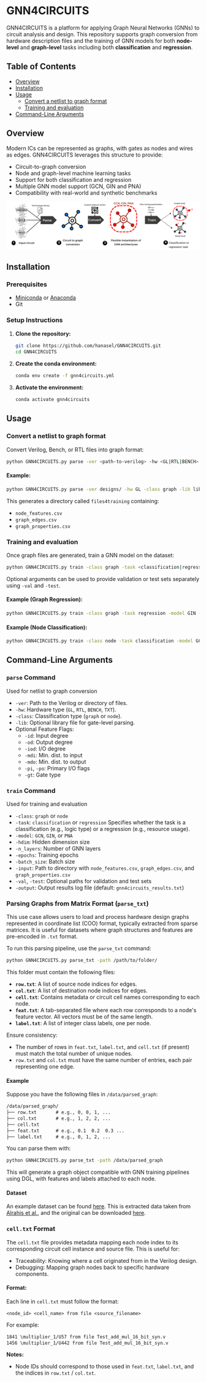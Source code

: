# GNN4CIRCUITS

GNN4CIRCUITS is a platform for applying Graph Neural Networks (GNNs) to circuit analysis and design. This repository supports graph conversion from hardware description files and the training of GNN models for both **node-level** and **graph-level** tasks including both **classification** and **regression**.

## Table of Contents

- [Overview](#overview)
- [Installation](#installation)
- [Usage](#usage)
  - [Convert a netlist to graph format](#graph-conversion)
  - [Training and evaluation](#graph-classification)
- [Command-Line Arguments](#command-line-arguments)

## Overview

Modern ICs can be represented as graphs, with gates as nodes and wires as edges. GNN4CIRCUITS leverages this structure to provide:

- Circuit-to-graph conversion 
- Node and graph-level machine learning tasks
- Support for both classification and regression
- Multiple GNN model support (GCN, GIN and PNA)
- Compatibility with real-world and synthetic benchmarks

<p align="center">
  <img src="img/gnn4circuits_pipeline.png" alt="Pipeline"/>
</p>

## Installation

### Prerequisites

- [Miniconda](https://docs.conda.io/en/latest/miniconda.html) or [Anaconda](https://www.anaconda.com/products/distribution)
- Git

### Setup Instructions

1. **Clone the repository:**

   ```bash
   git clone https://github.com/hanasel/GNN4CIRCUITS.git
   cd GNN4CIRCUITS
   ```

2. **Create the conda environment:**

   ```bash
   conda env create -f gnn4circuits.yml
   ```

3. **Activate the environment:**

   ```bash
   conda activate gnn4circuits
   ```

## Usage

### Convert a netlist to graph format

Convert Verilog, Bench, or RTL files into graph format:

```bash
python GNN4CIRCUITS.py parse -ver <path-to-verilog> -hw <GL|RTL|BENCH> -class graph -lib <optional-lib-path> [feature flags]
```

#### Example:

```bash
python GNN4CIRCUITS.py parse -ver designs/ -hw GL -class graph -lib lib.v -id -od -gt -pi -po
```

This generates a directory called `files4training` containing:
- `node_features.csv`
- `graph_edges.csv`
- `graph_properties.csv`

### Training and evaluation

Once graph files are generated, train a GNN model on the dataset:

```bash
python GNN4CIRCUITS.py train -class graph -task <classification|regression> -model <model> -hdim <hidden-dimension> -n_layers <number-of-layers> -epochs <number-of-epochs> -input <input-path>
```

Optional arguments can be used to provide validation or test sets separately using `-val` and `-test`.

#### Example (Graph Regression):

```bash
python GNN4CIRCUITS.py train -class graph -task regression -model GIN -hdim 128 -n_layers 3 -epochs 200 -input files4training
```

#### Example (Node Classification):

```bash
python GNN4CIRCUITS.py train -class node -task classification -model GCN -hdim 64 -n_layers 2 -epochs 300 -input files4training
```

## Command-Line Arguments

### `parse` Command 
Used for netlist to graph conversion
- `-ver`: Path to the Verilog or directory of files.
- `-hw`: Hardware type (`GL`, `RTL`, `BENCH`, `TXT`).
- `-class`: Classification type (`graph` or `node`).
- `-lib`: Optional library file for gate-level parsing.
- Optional Feature Flags:
  - `-id`: Input degree
  - `-od`: Output degree
  - `-iod`: I/O degree
  - `-mdi`: Min. dist. to input
  - `-mdo`: Min. dist. to output
  - `-pi`, `-po`: Primary I/O flags
  - `-gt`: Gate type

### `train` Command
Used for training and evaluation
- `-class`: `graph` or `node`
- `-task`: `classification` or `regression` 
  Specifies whether the task is a classification (e.g., logic type) or a regression (e.g., resource usage).
- `-model`: `GCN`, `GIN`, or `PNA`
- `-hdim`: Hidden dimension size
- `-n_layers`: Number of GNN layers
- `-epochs`: Training epochs
- `-batch_size`: Batch size
- `-input`: Path to directory with `node_features.csv`, `graph_edges.csv`, and `graph_properties.csv`
- `-val`, `-test`: Optional paths for validation and test sets
- `-output`: Output results log file (default: `gnn4circuits_results.txt`)

### Parsing Graphs from Matrix Format (`parse_txt`)

This use case allows users to load and process hardware design graphs represented in coordinate list (COO) format, typically extracted from sparse matrices. It is useful for datasets where graph structures and features are pre-encoded in `.txt` format.

To run this parsing pipeline, use the `parse_txt` command:

```bash
python GNN4CIRCUITS.py parse_txt -path /path/to/folder/
```

This folder must contain the following files:

- **`row.txt`**: A list of source node indices for edges.
- **`col.txt`**: A list of destination node indices for edges.
- **`cell.txt`**: Contains metadata or circuit cell names corresponding to each node.
- **`feat.txt`**: A tab-separated file where each row corresponds to a node's feature vector. All vectors must be of the same length.
- **`label.txt`**: A list of integer class labels, one per node.

Ensure consistency:
- The number of rows in `feat.txt`, `label.txt`, and `cell.txt` (if present) must match the total number of unique nodes.
- `row.txt` and `col.txt` must have the same number of entries, each pair representing one edge.

#### Example

Suppose you have the following files in `/data/parsed_graph`:

```
/data/parsed_graph/
├── row.txt       # e.g., 0, 0, 1, ...
├── col.txt       # e.g., 1, 2, 2, ...
├── cell.txt     
├── feat.txt      # e.g., 0.1  0.2  0.3 ...
├── label.txt     # e.g., 0, 1, 2, ...
```

You can parse them with:

```bash
python GNN4CIRCUITS.py parse_txt -path /data/parsed_graph
```

This will generate a graph object compatible with GNN training pipelines using DGL, with features and labels attached to each node.

#### Dataset

An example dataset can be found [here](examples/matrix_format/). This is extracted data taken from [Alrahis et al.](https://ieeexplore.ieee.org/document/9530566), and the original can be downloaded [here](https://github.com/DfX-NYUAD/GNN-RE?tab=readme-ov-file#Citation-&-Acknowledgement).

### `cell.txt` Format

The `cell.txt` file provides metadata mapping each node index to its corresponding circuit cell instance and source file. This is useful for:

- Traceability: Knowing where a cell originated from in the Verilog design.
- Debugging: Mapping graph nodes back to specific hardware components.

#### Format:
Each line in `cell.txt` must follow the format:

```
<node_id> <cell_name> from file <source_filename>
```

For example:

```
1841 \multiplier_1/U57 from file Test_add_mul_16_bit_syn.v
1456 \multiplier_1/U442 from file Test_add_mul_16_bit_syn.v
```

**Notes:**
- Node IDs should correspond to those used in `feat.txt`, `label.txt`, and the indices in `row.txt` / `col.txt`.

